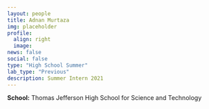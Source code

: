 ```yaml
---
layout: people
title: Adnan Murtaza
img: placeholder
profile:
  align: right
  image:
news: false
social: false
type: "High School Summer"
lab_type: "Previous"
description: Summer Intern 2021
---
```


**School:** Thomas Jefferson High School for Science and Technology
